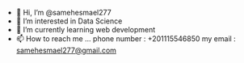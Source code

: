 - 👋 Hi, I’m @samehesmael277
- 👀 I’m interested in Data Science
- 🌱 I’m currently learning web development
- 📫 How to reach me ...
phone number : +201115546850
my email : samehesmael277@gmail.com

<!---
samehesmael277/samehesmael277 is a ✨ special ✨ repository because its `README.md` (this file) appears on your GitHub profile.
You can click the Preview link to take a look at your changes.
--->
